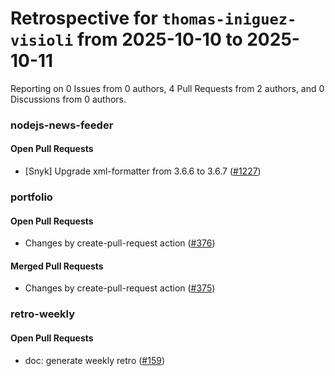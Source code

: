 # Retrospective for `thomas-iniguez-visioli` from 2025-10-10 to 2025-10-11

Reporting on 0 Issues from 0 authors, 4 Pull Requests from 2 authors, and 0 Discussions from 0 authors.


### nodejs-news-feeder

#### Open Pull Requests

- [Snyk] Upgrade xml-formatter from 3.6.6 to 3.6.7 ([#1227](https://github.com/thomas-iniguez-visioli/nodejs-news-feeder/pull/1227))

### portfolio

#### Open Pull Requests

- Changes by create-pull-request action ([#376](https://github.com/thomas-iniguez-visioli/portfolio/pull/376))

#### Merged Pull Requests

- Changes by create-pull-request action ([#375](https://github.com/thomas-iniguez-visioli/portfolio/pull/375))

### retro-weekly

#### Open Pull Requests

- doc: generate weekly retro ([#159](https://github.com/thomas-iniguez-visioli/retro-weekly/pull/159))